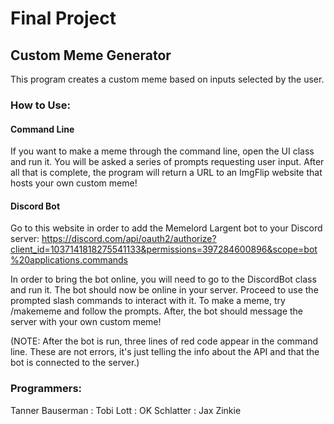 # Final Project

## Custom Meme Generator

This program creates a custom meme based on inputs selected by the user.

### How to Use:
#### Command Line
If you want to make a meme through the command line, open the UI class and run it. You will be asked a 
series of prompts requesting user input. After all that is complete, the program will return a URL to an ImgFlip 
website that hosts your own custom meme!

#### Discord Bot
Go to this website in order to add the Memelord Largent bot to your Discord server:
https://discord.com/api/oauth2/authorize?client_id=1037141818275541133&permissions=397284600896&scope=bot%20applications.commands

In order to bring the bot online, you will need to go to the DiscordBot class and run it. The bot should now be
online in your server. Proceed to use the prompted slash commands to interact with it. To make a meme,
try /makememe and follow the prompts. After, the bot should message the server with your own custom meme!

(NOTE: After the bot is run, three lines of red code appear in the command line. These
are not errors, it's just telling the info about the API and that the bot is connected to the server.)


### Programmers:

Tanner Bauserman : Tobi Lott : OK Schlatter : Jax Zinkie